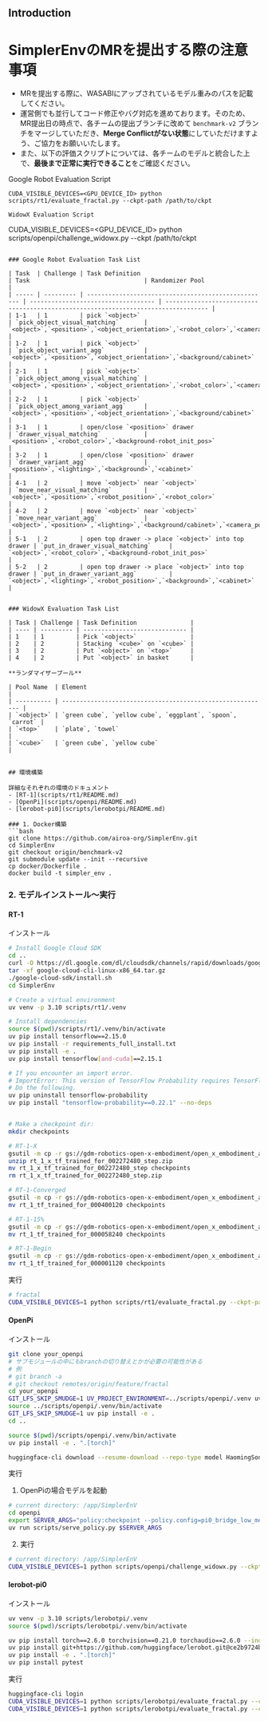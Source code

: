 ## Introduction

# SimplerEnvのMRを提出する際の注意事項

- MRを提出する際に、WASABIにアップされているモデル重みのパスを記載してください。
- 運営側でも並行してコード修正やバグ対応を進めております。そのため、MR提出日の時点で、各チームの提出ブランチに改めて `benchmark-v2` ブランチをマージしていただき、**Merge Conflictがない状態**にしていただけますよう、ご協力をお願いいたします。
- また、以下の評価スクリプトについては、各チームのモデルと統合した上で、**最後まで正常に実行できること**をご確認ください。

Google Robot Evaluation Script
```
CUDA_VISIBLE_DEVICES=<GPU_DEVICE_ID> python scripts/rt1/evaluate_fractal.py --ckpt-path /path/to/ckpt

WidowX Evaluation Script
```
CUDA_VISIBLE_DEVICES=<GPU_DEVICE_ID> python scripts/openpi/challenge_widowx.py --ckpt /path/to/ckpt 
```

### Google Robot Evaluation Task List

| Task  | Challenge | Task Definition                                     | Task                                | Randomizer Pool                                                                    |
| ----- | --------- | --------------------------------------------------- | ----------------------------------- | ---------------------------------------------------------------------------------- |
| 1-1   | 1         | pick `<object>`                                     | `pick_object_visual_matching`       | `<object>`,`<position>`,`<object_orientation>`,`<robot_color>`,`<camera_position>` |
| 1-2   | 1         | pick `<object>`                                     | `pick_object_variant_agg`           | `<object>`,`<position>`,`<object_orientation>`,`<background/cabinet>`              |
| 2-1   | 1         | pick `<object>`                                     | `pick_object_among_visual_matching` | `<object>`,`<position>`,`<object_orientation>`,`<robot_color>`,`<camera_position>` |
| 2-2   | 1         | pick `<object>`                                     | `pick_object_among_variant_agg`     | `<object>`,`<position>`,`<object_orientation>`,`<background/cabinet>`              |
| 3-1   | 1         | open/close `<position>` drawer                      | `drawer_visual_matching`            | `<position>`,`<robot_color>`,`<background-robot_init_pos>`                         |
| 3-2   | 1         | open/close `<position>` drawer                      | `drawer_variant_agg`                | `<position>`,`<lighting>`,`<background>`,`<cabinet>`                               |
| 4-1   | 2         | move `<object>` near `<object>`                     | `move_near_visual_matching`         | `<object>`,`<position>`,`<robot_position>`,`<robot_color>`                         |
| 4-2   | 2         | move `<object>` near `<object>`                     | `move_near_variant_agg`             | `<object>`,`<position>`,`<lighting>`,`<background/cabinet>`,`<camera_position>`    |
| 5-1   | 2         | open top drawer -> place `<object>` into top drawer | `put_in_drawer_visual_matching`     | `<object>`,`<robot_color>`,`<background-robot_init_pos>`                           |
| 5-2   | 2         | open top drawer -> place `<object>` into top drawer | `put_in_drawer_variant_agg`         | `<object>`,`<lighting>`,`<robot_position>`,`<background>`,`<cabinet>`              |


### WidowX Evaluation Task List

| Task | Challenge | Task Definition               |
| ---- | --------- | ----------------------------- |
| 1    | 1         | Pick `<object>`               |
| 2    | 2         | Stacking `<cube>` on `<cube>` |
| 3    | 2         | Put `<object>` on `<top>`     |
| 4    | 2         | Put `<object>` in basket      |

**ランダマイザープール**

| Pool Name  | Element                                                    |
| ---------- | ---------------------------------------------------------- |
| `<object>` | `green cube`, `yellow cube`, `eggplant`, `spoon`, `carrot` |
| `<top>`    | `plate`, `towel`                                           |
| `<cube>`   | `green cube`, `yellow cube`                                |


## 環境構築

詳細なそれぞれの環境のドキュメント
- [RT-1](scripts/rt1/README.md)
- [OpenPi](scripts/openpi/README.md)
- [lerobot-pi0](scripts/lerobotpi/README.md)

### 1. Docker構築
```bash
git clone https://github.com/airoa-org/SimplerEnv.git
cd SimplerEnv
git checkout origin/benchmark-v2
git submodule update --init --recursive
cp docker/Dockerfile .
docker build -t simpler_env .
```

### 2. モデルインストール～実行

#### RT-1

インストール
```bash
# Install Google Cloud SDK
cd ..
curl -O https://dl.google.com/dl/cloudsdk/channels/rapid/downloads/google-cloud-cli-linux-x86_64.tar.gz
tar -xf google-cloud-cli-linux-x86_64.tar.gz
./google-cloud-sdk/install.sh
cd SimplerEnv

# Create a virtual environment
uv venv -p 3.10 scripts/rt1/.venv

# Install dependencies
source $(pwd)/scripts/rt1/.venv/bin/activate
uv pip install tensorflow==2.15.0
uv pip install -r requirements_full_install.txt
uv pip install -e .
uv pip install tensorflow[and-cuda]==2.15.1

# If you encounter an import error.
# ImportError: This version of TensorFlow Probability requires TensorFlow version >= 2.16; Detected an installation of version 2.15.1. Please upgrade TensorFlow to proceed.
# Do the following.
uv pip uninstall tensorflow-probability
uv pip install "tensorflow-probability==0.22.1" --no-deps


# Make a checkpoint dir:
mkdir checkpoints

# RT-1-X
gsutil -m cp -r gs://gdm-robotics-open-x-embodiment/open_x_embodiment_and_rt_x_oss/rt_1_x_tf_trained_for_002272480_step.zip .
unzip rt_1_x_tf_trained_for_002272480_step.zip
mv rt_1_x_tf_trained_for_002272480_step checkpoints
rm rt_1_x_tf_trained_for_002272480_step.zip

# RT-1-Converged
gsutil -m cp -r gs://gdm-robotics-open-x-embodiment/open_x_embodiment_and_rt_x_oss/rt_1_tf_trained_for_000400120 .
mv rt_1_tf_trained_for_000400120 checkpoints

# RT-1-15%
gsutil -m cp -r gs://gdm-robotics-open-x-embodiment/open_x_embodiment_and_rt_x_oss/rt_1_tf_trained_for_000058240 .
mv rt_1_tf_trained_for_000058240 checkpoints

# RT-1-Begin
gsutil -m cp -r gs://gdm-robotics-open-x-embodiment/open_x_embodiment_and_rt_x_oss/rt_1_tf_trained_for_000001120 .
mv rt_1_tf_trained_for_000001120 checkpoints      
```

実行
```bash
# fractal
CUDA_VISIBLE_DEVICES=1 python scripts/rt1/evaluate_fractal.py --ckpt-path checkpoints/rt_1_tf_trained_for_000400120
```

#### OpenPi

インストール
```bash
git clone your_openpi
# サブモジュールの中にもbranchの切り替えとかが必要の可能性がある
# 例
# git branch -a
# git checkout remotes/origin/feature/fractal
cd your_openpi
GIT_LFS_SKIP_SMUDGE=1 UV_PROJECT_ENVIRONMENT=../scripts/openpi/.venv uv sync
source ../scripts/openpi/.venv/bin/activate
GIT_LFS_SKIP_SMUDGE=1 uv pip install -e .
cd ..

source $(pwd)/scripts/openpi/.venv/bin/activate
uv pip install -e . ".[torch]"

huggingface-cli download --resume-download --repo-type model HaomingSong/openpi0-fractal-lora --local-dir /path/to/ckpt
```

実行
1. OpenPiの場合モデルを起動
```bash
# current directory: /app/SimplerEnV
cd openpi
export SERVER_ARGS="policy:checkpoint --policy.config=pi0_bridge_low_mem_finetune --policy.dir=/path/to/ckpt"
uv run scripts/serve_policy.py $SERVER_ARGS
```

2. 実行
```bash
# current directory: /app/SimplerEnV
CUDA_VISIBLE_DEVICES=1 python scripts/openpi/challenge_widowx.py --ckpt /path/to/ckpt --control-freq 5
```

#### lerobot-pi0

インストール
```bash
uv venv -p 3.10 scripts/lerobotpi/.venv
source $(pwd)/scripts/lerobotpi/.venv/bin/activate

uv pip install torch==2.6.0 torchvision==0.21.0 torchaudio==2.6.0 --index-url https://download.pytorch.org/whl/cu124
uv pip install git+https://github.com/huggingface/lerobot.git@ce2b9724bfe1b5a4c45e61b1890eef3f5ab0909c#egg=lerobot[pi0]
uv pip install -e . ".[torch]"
uv pip install pytest
```

実行
```bash
huggingface-cli login
CUDA_VISIBLE_DEVICES=1 python scripts/lerobotpi/evaluate_fractal.py --ckpt-path HaomingSong/lerobot-pi0-fractal
CUDA_VISIBLE_DEVICES=1 python scripts/lerobotpi/evaluate_fractal.py --ckpt-path lerobot/pi0
```


